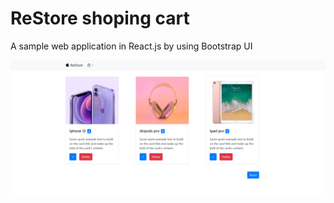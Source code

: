 # ReStore shoping cart
A sample web application in React.js by using Bootstrap UI

<img src="https://github.com/MarySargsyan/ReStoreShopingCart/blob/master/ReStore.jpg?raw=true">
